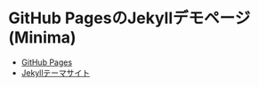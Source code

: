 # GitHub PagesのJekyllデモページ(Minima)
- [GitHub Pages](https://shimajima-eiji.github.io/Hosting_demo_jekyll_Minima/)
- [Jekyllテーマサイト](https://github.com/pages-themes/minama)
